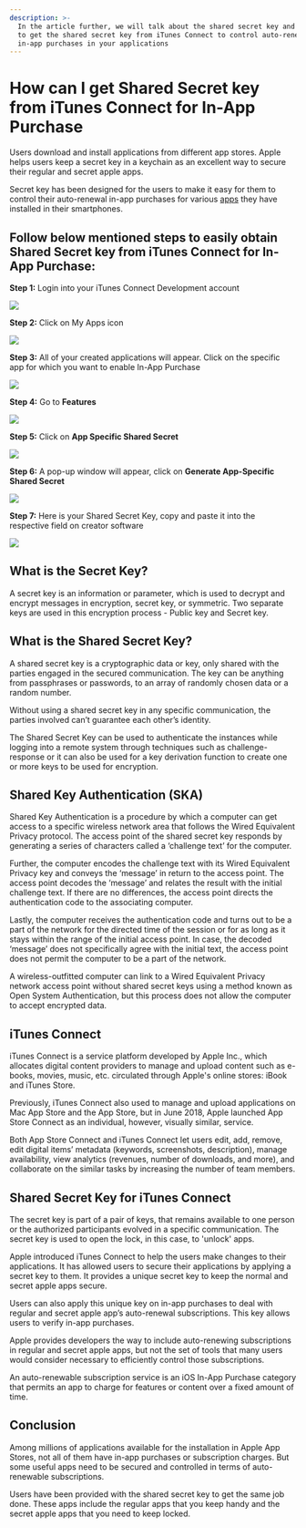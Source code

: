 ```yaml
---
description: >-
  In the article further, we will talk about the shared secret key and the steps
  to get the shared secret key from iTunes Connect to control auto-renewal of
  in-app purchases in your applications
---
```


# How can I get Shared Secret key from iTunes Connect for In-App Purchase

Users download and install applications from different app stores. Apple helps users keep a secret key in a keychain as an excellent way to secure their regular and secret apple apps.

Secret key has been designed for the users to make it easy for them to control their auto-renewal in-app purchases for various [apps](https://www.appypie.com/how-to-create-an-app) they have installed in their smartphones.

## Follow below mentioned steps to easily obtain Shared Secret key from iTunes Connect for In-App Purchase:

 **Step 1:** Login into your iTunes Connect Development account

![](https://snappy.appypie.com/ckeditor/plugins/imageuploader/uploads/faqs//76cc6d3b.png)

 **Step 2:** Click on My Apps icon

![](https://snappy.appypie.com/ckeditor/plugins/imageuploader/uploads/faqs//102d797f7.png)

 **Step 3:** All of your created applications will appear. Click on the specific app for which you want to enable In-App Purchase

![](https://snappy.appypie.com/ckeditor/plugins/imageuploader/uploads/faqs//78879112.png)

 **Step 4:** Go to **Features**

![](https://snappy.appypie.com/ckeditor/plugins/imageuploader/uploads/faqs//1039fe542.png)

 **Step 5:** Click on **App Specific Shared Secret**

![](https://snappy.appypie.com/ckeditor/plugins/imageuploader/uploads/faqs//8020ad07.png)

 **Step 6:** A pop-up window will appear, click on **Generate App-Specific Shared Secret**

![](https://snappy.appypie.com/ckeditor/plugins/imageuploader/uploads/faqs//813de8be.png)

 **Step 7:** Here is your Shared Secret Key, copy and paste it into the respective field on creator software

![](https://snappy.appypie.com/ckeditor/plugins/imageuploader/uploads/faqs//8220f03e.png)

## **What is the Secret Key?**

A secret key is an information or parameter, which is used to decrypt and encrypt messages in encryption, secret key, or symmetric. Two separate keys are used in this encryption process - Public key and Secret key.

## **What is the Shared Secret Key?**

A shared secret key is a cryptographic data or key, only shared with the parties engaged in the secured communication. The key can be anything from passphrases or passwords, to an array of randomly chosen data or a random number.

Without using a shared secret key in any specific communication, the parties involved can’t guarantee each other’s identity.

The Shared Secret Key can be used to authenticate the instances while logging into a remote system through techniques such as challenge-response or it can also be used for a key derivation function to create one or more keys to be used for encryption.

## **Shared Key Authentication \(SKA\)**

Shared Key Authentication is a procedure by which a computer can get access to a specific wireless network area that follows the Wired Equivalent Privacy protocol. The access point of the shared secret key responds by generating a series of characters called a ‘challenge text’ for the computer.

Further, the computer encodes the challenge text with its Wired Equivalent Privacy key and conveys the ‘message’ in return to the access point. The access point decodes the ‘message’ and relates the result with the initial challenge text. If there are no differences, the access point directs the authentication code to the associating computer.

Lastly, the computer receives the authentication code and turns out to be a part of the network for the directed time of the session or for as long as it stays within the range of the initial access point. In case, the decoded ‘message’ does not specifically agree with the initial text, the access point does not permit the computer to be a part of the network.

A wireless-outfitted computer can link to a Wired Equivalent Privacy network access point without shared secret keys using a method known as Open System Authentication, but this process does not allow the computer to accept encrypted data.

## **iTunes Connect**

iTunes Connect is a service platform developed by Apple Inc., which allocates digital content providers to manage and upload content such as e-books, movies, music, etc. circulated through Apple's online stores: iBook and iTunes Store.

Previously, iTunes Connect also used to manage and upload applications on Mac App Store and the App Store, but in June 2018, Apple launched App Store Connect as an individual, however, visually similar, service.

Both App Store Connect and iTunes Connect let users edit, add, remove, edit digital items’ metadata \(keywords, screenshots, description\), manage availability, view analytics \(revenues, number of downloads, and more\), and collaborate on the similar tasks by increasing the number of team members.

## **Shared Secret Key for iTunes Connect**

The secret key is part of a pair of keys, that remains available to one person or the authorized participants evolved in a specific communication. The secret key is used to open the lock, in this case, to 'unlock' apps.

Apple introduced iTunes Connect to help the users make changes to their applications. It has allowed users to secure their applications by applying a secret key to them. It provides a unique secret key to keep the normal and secret apple apps secure.

Users can also apply this unique key on in-app purchases to deal with regular and secret apple app’s auto-renewal subscriptions. This key allows users to verify in-app purchases.

Apple provides developers the way to include auto-renewing subscriptions in regular and secret apple apps, but not the set of tools that many users would consider necessary to efficiently control those subscriptions.

An auto-renewable subscription service is an iOS In-App Purchase category that permits an app to charge for features or content over a fixed amount of time.

## **Conclusion**

Among millions of applications available for the installation in Apple App Stores, not all of them have in-app purchases or subscription charges. But some useful apps need to be secured and controlled in terms of auto-renewable subscriptions.

Users have been provided with the shared secret key to get the same job done. These apps include the regular apps that you keep handy and the secret apple apps that you need to keep locked.

